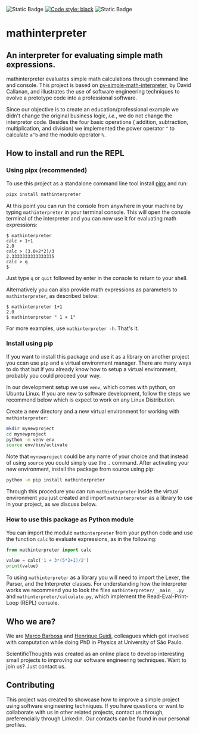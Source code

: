 
![Static Badge](https://img.shields.io/badge/python-%3E%3D3.10-blue?style=flat&logo=python&logoColor=green&label=Python&color=green) [![Code style: black](https://img.shields.io/badge/code%20style-black-000000.svg)](https://github.com/psf/black) ![Static Badge](https://img.shields.io/badge/unit_test-pytest-blue?style=flat&logo=pytest)

# mathinterpreter
## **An interpreter for evaluating simple math expressions.**

mathinterpreter evaluates simple math calculations through command line and console. This project is based on  [py-simple-math-interpreter](https://github.com/davidcallanan/py-simple-math-interpreter), by David Callanan, and illustrates the use of software engineering techniques to evolve a prototype code into a professional software.

Since our objective is to create an education/professional example we didn't change the original business logic, *i.e.*, we do not change the interpretor code. Besides the four basic operations ( addition, subtraction, multiplication, and division) we implemented the power operator `^` to calculate `a^b` and the modulo operator `%`.

## How to install and run the REPL

### Using pipx (recommended)

To use this project as a standalone command line tool install [pipx](https://pipx.pypa.io/stable/installation/) and run:

```bash
pipx install mathinterpreter
```
At this point you can run the console from anywhere in your machine by typing `mathinterpreter` in your terminal console. 
This will open the console terminal of the interpreter and you can now use it for evaluating math expressions:
```
$ mathinterpreter
calc > 1+1        
2.0
calc > (3.0+2*2)/3
2.3333333333333335
calc > q
$ 
```
Just type `q` or `quit` followed by enter in the console to return to your shell. 

Alternatively you can also provide math expressions as parameters to `mathinterpreter`, as described below:
```
$ mathinterpreter 1+1
2.0
$ mathinterpreter " 1 + 1"
```
For more examples, use `mathinterpreter -h`. That's it.


### Install using pip

If you want to install this package and use it as a library on another project you ccan use `pip` and a virtual environment manager.  There are many ways to do that but if you already know how to setup a virtual environment, probably you could proceed your way. 

In our development setup we use `venv`, which comes with python, on Ubuntu Linux. If you are new to software development, follow the steps we recommend below which is expect to work on any Linux Distribution.

Create a new directory and a new virtual environment for working with `mathinterpreter`:

```bash
mkdir mynewproject
cd mynewproject
python -m venv env
source env/bin/activate
```
Note that `mynewproject` could be any name of your choice and that instead of using `source` you could simply use the `.` command. After activating your new environment, install the package from source using pip:

```bash
python -m pip install mathinterpreter
```
Through this procedure you can run `mathinterpreter` inside the virtual environment you just created and import 
`mathinterpreter` as a library to use in your project, as we discuss below.


### How to use this package as Python module

You can import the module `mathinterpreter` from your python code and use the function `calc` to evaluate expressions, as in the following:
```python
from mathinterpreter import calc

value = calc('1 + 3*(5*2+1)/2')
print(value)
```
To using `mathinterpreter` as a library you will need to import the Lexer, the Parser, and the Interpreter classes. 
For understanding how the interpreter works we recommend you to look the files `mathinterpreter/__main__.py` and `mathinterpreter/calculate.py`, which implement the Read-Eval-Print-Loop (REPL) console.

## Who we are?

We are [Marco Barbosa](@aureliobarbosa) and [Henrique Guidi](@hsguidi), colleagues which got 
involved with computation while doing PhD in Physics at University of São Paulo. 

ScientificThoughts was created as an online place to develop interesting small projects to improving 
our software engineering techniques. Want to join us? Just contact us.

## Contributing

This project was created to showcase how to improve a simple project using software engineering techniques. 
If you have questions or want to collaborate with us in other related projects, contact us through, preferencially 
through Linkedin. Our contacts can be found in our personal profiles.
